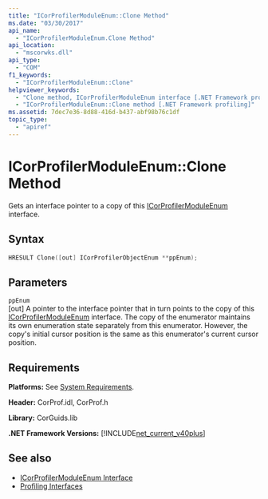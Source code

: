 ```yaml
---
title: "ICorProfilerModuleEnum::Clone Method"
ms.date: "03/30/2017"
api_name: 
  - "ICorProfilerModuleEnum.Clone Method"
api_location: 
  - "mscorwks.dll"
api_type: 
  - "COM"
f1_keywords: 
  - "ICorProfilerModuleEnum::Clone"
helpviewer_keywords: 
  - "Clone method, ICorProfilerModuleEnum interface [.NET Framework profiling]"
  - "ICorProfilerModuleEnum::Clone method [.NET Framework profiling]"
ms.assetid: 7dec7e36-8d88-416d-b437-abf98b76c1df
topic_type: 
  - "apiref"
---
```

# ICorProfilerModuleEnum::Clone Method
Gets an interface pointer to a copy of this [ICorProfilerModuleEnum](../../../../docs/framework/unmanaged-api/profiling/icorprofilermoduleenum-interface.md) interface.  
  
## Syntax  
  
```cpp  
HRESULT Clone([out] ICorProfilerObjectEnum **ppEnum);  
```  
  
## Parameters  
 `ppEnum`  
 [out] A pointer to the interface pointer that in turn points to the copy of this [ICorProfilerModuleEnum](../../../../docs/framework/unmanaged-api/profiling/icorprofilermoduleenum-interface.md) interface. The copy of the enumerator maintains its own enumeration state separately from this enumerator. However, the copy's initial cursor position is the same as this enumerator's current cursor position.  
  
## Requirements  
 **Platforms:** See [System Requirements](../../../../docs/framework/get-started/system-requirements.md).  
  
 **Header:** CorProf.idl, CorProf.h  
  
 **Library:** CorGuids.lib  
  
 **.NET Framework Versions:** [!INCLUDE[net_current_v40plus](../../../../includes/net-current-v40plus-md.md)]  
  
## See also

- [ICorProfilerModuleEnum Interface](../../../../docs/framework/unmanaged-api/profiling/icorprofilermoduleenum-interface.md)
- [Profiling Interfaces](../../../../docs/framework/unmanaged-api/profiling/profiling-interfaces.md)
